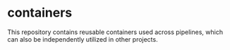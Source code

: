 # containers
This repository contains reusable containers used across pipelines, which can also be independently utilized in other projects.
